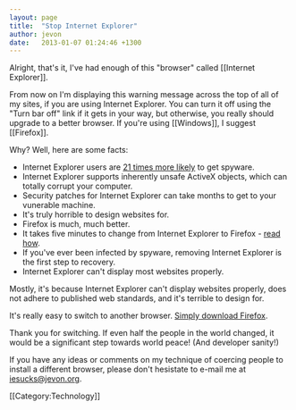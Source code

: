 ```yaml
---
layout: page
title:  "Stop Internet Explorer"
author: jevon
date:   2013-01-07 01:24:46 +1300
---
```


Alright, that's it, I've had enough of this "browser" called [[Internet Explorer]].

From now on I'm displaying this warning message across the top of all of my sites, if you are using Internet Explorer. You can turn it off using the "Turn bar off" link if it gets in your way, but otherwise, you really should upgrade to a better browser. If you're using [[Windows]], I suggest [[Firefox]].

Why? Well, here are some facts:
* Internet Explorer users are <a href="http://www.informationweek.com/windows/showArticle.jhtml?articleID=179102695">21 times more likely</a> to get spyware.
* Internet Explorer supports inherently unsafe ActiveX objects, which can totally corrupt your computer.
* Security patches for Internet Explorer can take months to get to your vunerable machine.
* It's truly horrible to design websites for.
* Firefox is much, much better.
* It takes five minutes to change from Internet Explorer to Firefox - <a href="http://www.switch2firefox.com/">read how</a>.
* If you've ever been infected by spyware, removing Internet Explorer is the first step to recovery.
* Internet Explorer can't display most websites properly.

Mostly, it's because Internet Explorer can't display websites properly, does not adhere to published web standards, and it's terrible to design for.

It's really easy to switch to another browser. <a href="http://www.getfirefox.com">Simply download Firefox</a>.

Thank you for switching. If even half the people in the world changed, it would be a significant step towards world peace! (And developer sanity!)

If you have any ideas or comments on my technique of coercing people to install a different browser, please don't hesistate to e-mail me at iesucks@jevon.org.

[[Category:Technology]]
